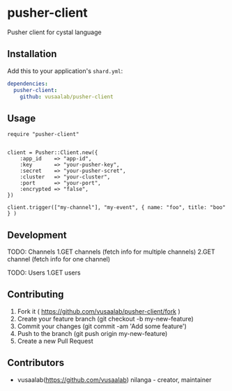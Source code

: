 # pusher-client

Pusher client for cystal language

## Installation

Add this to your application's `shard.yml`:

```yaml
dependencies:
  pusher-client:
    github: vusaalab/pusher-client
```

## Usage

```crystal
require "pusher-client"


client = Pusher::Client.new({
    :app_id    => "app-id",
    :key       => "your-pusher-key",
    :secret    => "your-pusher-scret",
    :cluster   => "your-cluster",
    :port      => "your-port",
    :encrypted => "false",
})

client.trigger(["my-channel"], "my-event", { name: "foo", title: "boo" } )

```



## Development

TODO: Channels
1.GET channels (fetch info for multiple channels)
2.GET channel (fetch info for one channel)

TODO: Users
1.GET users


## Contributing

1. Fork it ( https://github.com/vusaalab/pusher-client/fork )
2. Create your feature branch (git checkout -b my-new-feature)
3. Commit your changes (git commit -am 'Add some feature')
4. Push to the branch (git push origin my-new-feature)
5. Create a new Pull Request

## Contributors

- vusaalab(https://github.com/vusaalab) nilanga - creator, maintainer
